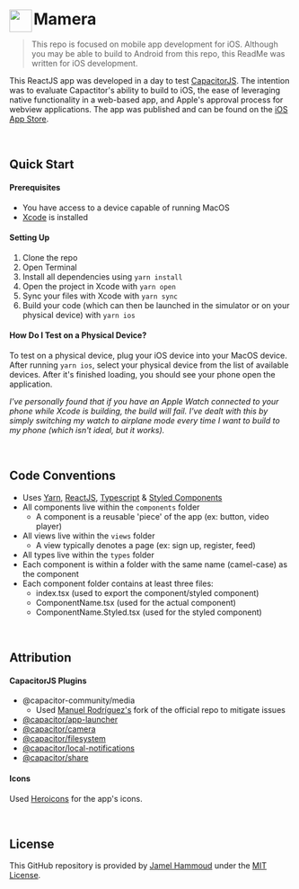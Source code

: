 # <img align="left" src="https://user-images.githubusercontent.com/55815579/146818534-8e7c0170-f144-4f83-bdef-980071e9387b.png" width=40 height=40/> Mamera
> This repo is focused on mobile app development for iOS. Although you may be able to build to Android from this repo, this ReadMe was written for iOS development.

This ReactJS app was developed in a day to test [CapacitorJS](https://capacitorjs.com/). The intention was to evaluate Capactitor's ability to build to iOS, the ease of leveraging native functionality in a web-based app, and Apple's approval process for webview applications. The app was published and can be found on the [iOS App Store](https://apps.apple.com/ca/app/mamera/id1600575010).

<br/>

## Quick Start
#### Prerequisites
* You have access to a device capable of running MacOS
* [Xcode](https://apps.apple.com/us/app/xcode/id497799835) is installed

#### Setting Up
1. Clone the repo
2. Open Terminal
3. Install all dependencies using `yarn install`
4. Open the project in Xcode with `yarn open`
5. Sync your files with Xcode with `yarn sync`
6. Build your code (which can then be launched in the simulator or on your physical device) with `yarn ios` 

#### How Do I Test on a Physical Device?
To test on a physical device, plug your iOS device into your MacOS device. After running `yarn ios`, select your physical device from the list of available devices. After it's finished loading, you should see your phone open the application. 

_I've personally found that if you have an Apple Watch connected to your phone while Xcode is building, the build will fail. I've dealt with this by simply switching my watch to airplane mode every time I want to build to my phone (which isn't ideal, but it works)._

<br/>

## Code Conventions
* Uses [Yarn](https://yarnpkg.com/), [ReactJS](https://reactjs.org/), [Typescript](https://www.typescriptlang.org/) & [Styled Components](https://styled-components.com/)
* All components live within the `components` folder
  * A component is a reusable 'piece' of the app (ex: button, video player)
* All views live within the `views` folder
  * A view typically denotes a page (ex: sign up, register, feed)
* All types live within the `types` folder
* Each component is within a folder with the same name (camel-case) as the component
* Each component folder contains at least three files:
  * index.tsx (used to export the component/styled component)
  * ComponentName.tsx (used for the actual component)
  * ComponentName.Styled.tsx (used for the styled component)

<br/>

## Attribution
#### CapacitorJS Plugins
* @capacitor-community/media
  * Used [Manuel Rodríguez's](https://github.com/dragermrb/media) fork of the official repo to mitigate issues
* [@capacitor/app-launcher](https://capacitorjs.com/docs/apis/app-launcher)
* [@capacitor/camera](https://capacitorjs.com/docs/apis/camera)
* [@capacitor/filesystem](https://capacitorjs.com/docs/apis/filesystem)
* [@capacitor/local-notifications](https://capacitorjs.com/docs/apis/local-notifications)
* [@capacitor/share](https://capacitorjs.com/docs/apis/share)

#### Icons
Used [Heroicons](https://heroicons.com/) for the app's icons.

<br/>

## License

This GitHub repository is provided by [Jamel Hammoud](https://jamelhammoud.com) under the [MIT License](http://opensource.org/licenses/MIT).
